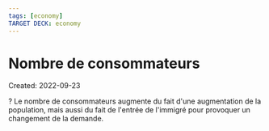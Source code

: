 ```yaml
---
tags: [economy] 
TARGET DECK: economy
---
```

# Nombre de consommateurs
Created: 2022-09-23

?
Le nombre de consommateurs augmente du fait d'une augmentation de la population, mais aussi du fait de l'entrée de l'immigré pour provoquer un changement de la demande.
<!--SR:!2022-10-01,5,230-->